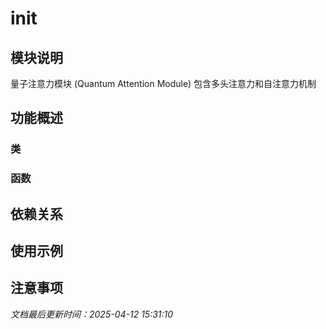 # __init__

## 模块说明
量子注意力模块 (Quantum Attention Module)
包含多头注意力和自注意力机制

## 功能概述

### 类


### 函数


## 依赖关系

## 使用示例

## 注意事项

*文档最后更新时间：2025-04-12 15:31:10*